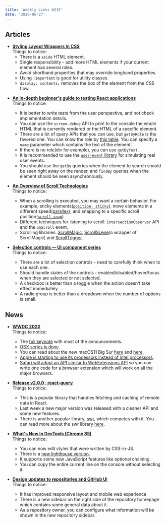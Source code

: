 ```yaml
---
title: 'Weekly Links #215'
date: '2020-06-27'
---
```


## Articles

- **[Styling Layout Wrappers In CSS](https://ishadeed.com/article/styling-wrappers-css/)**  
  Things to notice:
  - There is a `aside` HTML element.
  - Single responsibility - add more HTML elements if your current element has several roles.
  - Avoid shorthand properties that may override longhand properties.
  - Using `!important` is good for utility classes.
  - `display: contents;` removes the box of the element from the CSS flow.

* **[An in-depth beginner's guide to testing React applications](https://jkettmann.com/beginners-guide-to-testing-react/)**  
  Things to notice:

  - It is better to write tests from the user perspective, and not check implementation details.
  - You can use the `screen.debug` API to print to the console the whole HTML that is currently rendered or the HTML of a specific element.
  - There are a lot of query APIs that you can use, but `getByRole` is the favored one. You can know the role by [this table](https://github.com/A11yance/aria-query#elements-to-roles). You can specify a `name` parameter which contains the text of the element.
  - If there is no role(div for example), you can use `getByText`.
  - It is recommended to use the [`user-event` library](https://github.com/testing-library/user-event) for simulating real user events.
  - You should use the `getBy` queries when the element to search should be seen right away on the render, and `findBy` queries when the element should be seen asynchronously.

- **[An Overview of Scroll Technologies](https://css-tricks.com/an-overview-of-scroll-technologies/)**  
  Things to notice:

  - When a scrolling is executed, you may want a certain behavior. For example, sticky elements([`position: sticky`](https://css-tricks.com/creating-sliding-effects-using-sticky-positioning/)), move elements in a different speed([parallex](https://alligator.io/css/pure-css-parallax/)), and snapping to a specific scroll position([`scroll-snap`](https://css-tricks.com/practical-css-scroll-snapping/))
  - Different techniques for listening to scroll: `IntersectionObserver` API and the `onScroll` event.
  - Scrolling libraries: [ScrollMagic](https://github.com/janpaepke/ScrollMagic), [ScrollScene](https://github.com/jonkwheeler/ScrollScene)(a wrapper of ScrollMagic) and [ScrollTrigger](https://greensock.com/scrolltrigger/).

- **[Selection controls — UI component series](https://uxdesign.cc/selection-controls-ui-component-series-3badc0bdb546)**  
  Things to notice:
  - There are a lot of selection controls - need to carefully think when to use each one.
  - Should handle states of the controls - enabled/disabled/hover/focus when they are selected or not selected.
  - A checkbox is better than a toggle when the action doesn't take effect immediately.
  - A radio group is better than a dropdown when the number of options is small.

## News

- **[WWDC 2020](https://developer.apple.com/wwdc20/)**  
  Things to notice:

  - The [full keynote](https://developer.apple.com/videos/play/wwdc2020/101/) with most of the announcements.
  - [OSX series is done](https://stratechery.com/2020/the-end-of-os-x/).
  - You can read about the new macOS11 Big Sur [here](https://www.apple.com/macos/big-sur-preview/) and [here](https://developer.apple.com/design/human-interface-guidelines/macos/overview/whats-new-in-macos/).
  - [Apple is starting to use its processors instead of Intel processors](https://www.theverge.com/2020/6/22/21295475/apple-mac-processors-arm-silicon-chips-wwdc-2020).
  - [Safari will adopt an API similar to WebExtensions API](https://hacks.mozilla.org/2020/06/welcoming-safari-to-the-webextensions-community/) so you can write one code for a browser extension which will work on all the major browsers.

- **[Release v2.0.0 · react-query](https://github.com/tannerlinsley/react-query/releases/tag/v2.0.0)**  
  Things to notice:

  - This is a popular library that handles fetching and caching of remote data in React.
  - Last week a new major version was released with a cleaner API and some new features.
  - There is another popular library, [swr](https://github.com/vercel/swr), which competes with it. You can read more about the swr library [here](https://www.smashingmagazine.com/2020/06/introduction-swr-react-hooks-remote-data-fetching/).

- **[What's New In DevTools (Chrome 85)](https://developers.google.com/web/updates/2020/06/devtools)**  
  Things to notice:

  - You can now edit styles that were written by CSS-in-JS.
  - There is a [new lighthouse version](https://web.dev/lighthouse-whats-new-6.0/).
  - It supports some new JavaScript features like optional chaining.
  - You can copy the entire current line on the console without selecting it.

- **[Design updates to repositories and GitHub UI](https://github.blog/changelog/2020-06-23-design-updates-to-repositories-and-github-ui/)**  
  Things to notice:
  - It has improved responsive layout and mobile web experience
  - There is a new sidebar on the right side of the repository homepage which contains some general data about it.
  - As a repository owner, you can configure what information will be shown in the new repository sidebar.
